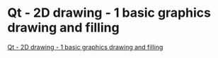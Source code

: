 # Qt - 2D drawing - 1 basic graphics drawing and filling
[Qt - 2D drawing - 1 basic graphics drawing and filling](https://aiwithcloud.com/2022/09/19/qt___2d_drawing___1_basic_graphics_drawing_and_filling/)